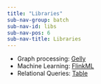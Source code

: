 ```yaml
---
title: "Libraries"
sub-nav-group: batch
sub-nav-id: libs
sub-nav-pos: 6
sub-nav-title: Libraries
---
```

<!--
Licensed to the Apache Software Foundation (ASF) under one
or more contributor license agreements.  See the NOTICE file
distributed with this work for additional information
regarding copyright ownership.  The ASF licenses this file
to you under the Apache License, Version 2.0 (the
"License"); you may not use this file except in compliance
with the License.  You may obtain a copy of the License at

  http://www.apache.org/licenses/LICENSE-2.0

Unless required by applicable law or agreed to in writing,
software distributed under the License is distributed on an
"AS IS" BASIS, WITHOUT WARRANTIES OR CONDITIONS OF ANY
KIND, either express or implied.  See the License for the
specific language governing permissions and limitations
under the License.
-->

- Graph processing: [Gelly](gelly_guide.html)
- Machine Learning: [FlinkML](ml/index.html)
- Relational Queries: [Table](table.html)
